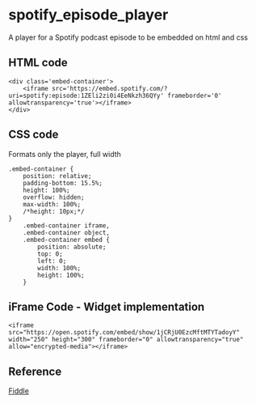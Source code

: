 # spotify_episode_player
A player for a Spotify podcast episode to be embedded on html and css

## HTML code
````
<div class='embed-container'>
    <iframe src='https://embed.spotify.com/?uri=spotify:episode:1ZEli2zi0i4EeNkzh36QYy' frameborder='0' allowtransparency='true'></iframe>
</div>
````

## CSS code
Formats only the player, full width
````
.embed-container {
    position: relative;
    padding-bottom: 15.5%;
    height: 100%;
    overflow: hidden;
    max-width: 100%;
    /*height: 10px;*/
}
    .embed-container iframe,
    .embed-container object,
    .embed-container embed {
        position: absolute;
        top: 0;
        left: 0;
        width: 100%;
        height: 100%;
    }
````

## iFrame Code - Widget implementation
````
<iframe src="https://open.spotify.com/embed/show/1jCRjU0EzcMftMTYTadoyY" width="250" height="300" frameborder="0" allowtransparency="true" allow="encrypted-media"></iframe>
````

## Reference
[Fiddle](http://jsfiddle.net/qa73L/993/)

